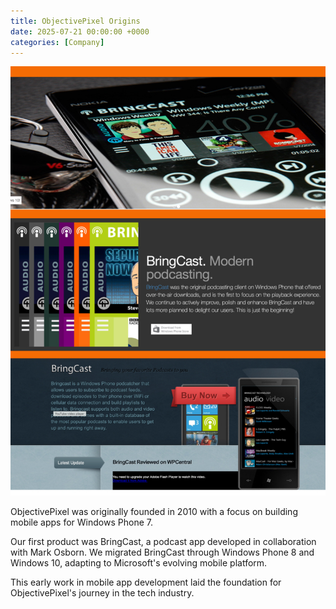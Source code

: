 ```yaml
---
title: ObjectivePixel Origins
date: 2025-07-21 00:00:00 +0000
categories: [Company]
---
```


![BringCast podcast app showcase](/assets/img/bringcastmerge.jpg)

ObjectivePixel was originally founded in 2010 with a focus on building mobile apps for Windows Phone 7.

Our first product was BringCast, a podcast app developed in collaboration with Mark Osborn. We migrated BringCast through Windows Phone 8 and Windows 10, adapting to Microsoft's evolving mobile platform.

This early work in mobile app development laid the foundation for ObjectivePixel's journey in the tech industry.
